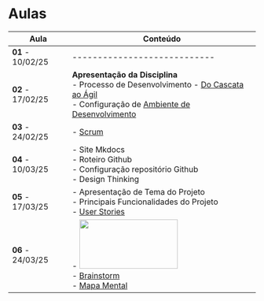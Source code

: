 # Aulas

| Aula                     | Conteúdo  |
| ------------------------ | ---------------------- |
| __01__ - 10/02/25  | ---------------------------- |
| __02__ - 17/02/25 | __Apresentação da Disciplina__  <br> - Processo de Desenvolvimento  - [Do Cascata ao Ágil](../assets/Aulas/Do%20Cascata%20ao%20Ágil%20-%20Front-End.pdf) <br> - Configuração de [Ambiente de Desenvolvimento](https://liveestacio-my.sharepoint.com/:w:/g/personal/00661711722_professores_ibmec_edu_br/EU2fCcJwgTFLvWNyOSUtNWABAykAdvtuiY2eOTitau10zA?e=NyuXZm) |
| __03__ - 24/02/25 | - [Scrum](../assets/Aulas/Mapa+do+Scrum+Framework+utilizado+nas+aulas.pdf) |
| __04__ - 10/03/25 | - Site Mkdocs <br> - Roteiro Github <br> - Configuração repositório Github <br> - Design Thinking|
| __05__ - 17/03/25   | - Apresentação de Tema do Projeto <br> - Principais Funcionalidades do Projeto <br> - [User Stories](../assets/Aulas/Scrum.pdf)  |
| __06__ - 24/03/25   | - <img src="https://lh7-rt.googleusercontent.com/docsz/AD_4nXdKHyFoK-nwhwV0wwRXI8yPIinvwlJqDc4dLjmcGKo1S4U2vMBLySzhUF2DKYEAkdOtSZy-yRXzUHXmDpMNIwhGzKqtkjSDY68h2yPh_NyZ4L5WLAskMnE-Wy-6KamnHr5J2_oxgSet67dIvXUgWg?key=HMoLx71qiGBnt5NdK3Zc1bHf" style="height: 100px; width:200px;"/> <br> - [Brainstorm](../assets/Aulas/O%20processo%20de brainstorm.pdf) <br> - [Mapa Mental](../assets/Aulas/Mapa%20Mental.pdf) |
<!--
| __03__ - 22/08/24   | - Apresentação de Tema do Projeto<br>- Configuração de [ Ambiente de Desenvolvimento](https://liveestacio-my.sharepoint.com/:w:/g/personal/00661711722_professores_ibmec_edu_br/EU2fCcJwgTFLvWNyOSUtNWABAykAdvtuiY2eOTitau10zA?e=NyuXZm)<br> |
| __04__ - 29/08/24   | - Site Mkdocs<br>- Roteiro Github<br>- Configuração repositório Github<br>- Apresentação de Tema do Projeto<br>- Principais Funcionalidades do Projeto |
| __05__ - 05/09/24   | Ibmec Day |
| __06__ - 12/09/24   | - 5w2h<br>- [Brainstorm](../assets/Aulas/O%20processo%20de brainstorm.pdf)<br>- [Mapa Mental](../assets/Aulas/Mapa%20Mental.pdf)<br>- [Scrum](../assets/Aulas/Mapa+do+Scrum+Framework+utilizado+nas+aulas.pdf)<br>- [User Stories](../assets/Aulas/Scrum.pdf) |
| __07__ - 19/09/24   | - Documento de Visão<br>- Metologia Ágil (Scrum - Sprints)<br>- Protótipo/Figma-MarvelApp<br>- [Análise de Tarefas](../assets/Aulas/Análise%20de%20Tarefas.pdf) |
| __08__ - 26/09/24   | AP1 |
| __09__ - 03/10/24   | [Avaliação de Interfaces](../assets/Aulas/Avaliação_de_Interfaces.pdf) | 
| __10__ - 10/10/24   | [Introdução ao React](../assets/Aulas/Introducao-ao-Reactjs.pdf) | 
| __11__ - 17/10/24   | App React Vite - [Componentes](../_Disciplina/Roteiros/React/Componentes.md) |
-->
